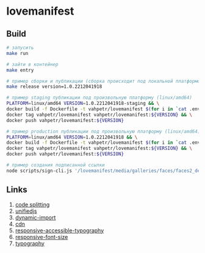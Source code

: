 # lovemanifest

## Build

```sh
# запусить
make run

# зайти в контейнер
make entry

# пример сборки и публикации (сборка происходит под локальной платформой)
make release version=1.0.2212041918

# пример staging публикации под произвольную платформу (linux/amd64)
PLATFORM=linux/amd64 VERSION=1.0.2212041918-staging && \
docker build -f Dockerfile -t vahpetr/lovemanifest $(for i in `cat .env`; do out+="--build-arg $i " ; done; echo $out;out="") . --progress=plain --platform ${PLATFORM} && \
docker tag vahpetr/lovemanifest vahpetr/lovemanifest:${VERSION} && \
docker push vahpetr/lovemanifest:${VERSION}

# пример production публикации под произвольную платформу (linux/amd64)
PLATFORM=linux/amd64 VERSION=1.0.2212041918 && \
docker build -f Dockerfile -t vahpetr/lovemanifest $(for i in `cat .env.production.local`; do out+="--build-arg $i " ; done; echo $out;out="") . --progress=plain --platform ${PLATFORM} && \
docker tag vahpetr/lovemanifest vahpetr/lovemanifest:${VERSION} && \
docker push vahpetr/lovemanifest:${VERSION}

# пример создания подписанной ссылки
node scripts/sign-cli.js '/lovemanifest/media/galleries/faces/faces2_desk.jpg@avif' '/wm:0.3:soea:16:16:0.15'
```

## Links

1. [code splitting](https://nextjs.org/docs/migrating/from-react-router#code-splitting)
2. [unifiedjs](https://unifiedjs.com/learn/)
3. [dynamic-import](https://nextjs.org/docs/advanced-features/dynamic-import)
4. [cdn](https://imgix.com/)
5. [responsive-accessible-typography](https://blog.eleven-labs.com/en/responsive-accessible-typography/)
6. [responsive-font-size](https://matthewjamestaylor.com/responsive-font-size)
7. [typography](https://web.dev/learn/design/typography/)
